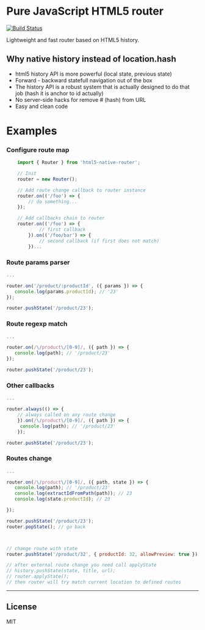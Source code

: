 # Pure JavaScript HTML5 router

[![Build Status](https://travis-ci.org/BusinessDuck/html5-history-router.svg?branch=master)](https://travis-ci.org/BusinessDuck/html5-history-router)

Lightweight and fast router based on HTML5 history.
## Why native history instead of location.hash

  - html5 history API is more powerful (local state, previous state)
  - Forward - backward statefull navigation out of the box
  - The history API is a robust system that is actually designed to do that job (hash it is anchor to id actually)
  - No server-side hacks for remove # (hash) from URL
  - Easy and clean code

# Examples

### Configure route map
```js
    import { Router } from 'html5-native-router';

    // Init
    router = new Router();

    // Add route change callback to router instance
    router.on(('/foo') => {
        // do something...
    });

    // Add callbacks chain to router
    router.on(('/foo') => {
            // first callback
        }).on(('/foo/bar') => {
            // second callback (if first does not match)
        })...
```
### Route params parser
```js
...

router.on('/product/:productId', ({ params }) => {
   console.log(params.productId); // '23'
});

router.pushState('/product/23');
```

### Route regexp match
```js
...

router.on(/\/product\/[0-9]/, ({ path }) => {
   console.log(path); // '/product/23'
});

router.pushState('/product/23');
```

### Other callbacks
```js
...

router.always(() => {
    // always called on any route change
    }).on(/\/product\/[0-9]/, ({ path }) => {
     console.log(path); // '/product/23'
    });

router.pushState('/product/23');
```

### Routes change
```js
...

router.on(/\/product\/[0-9]/, ({ path, state }) => {
   console.log(path); // '/product/23'
   console.log(extractIdFromPath(path)); // 23
   console.log(state.productId); // 23

});

router.pushState('/product/23');
router.popState(); // go back



// change route with state
router.pushState('/product/32', { productId: 32, allowPreview: true });

// after external route change you need call applyState
// history.pushState(state, title, url);
// router.applyState();
// then router will try match current location to defined routes


```
---
License
----

MIT
